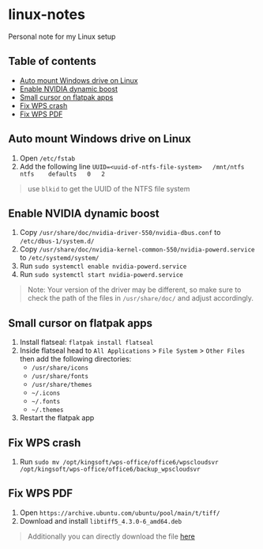 # linux-notes
Personal note for my Linux setup

## Table of contents
- [Auto mount Windows drive on Linux](#auto-mount-windows-drive-on-linux)
- [Enable NVIDIA dynamic boost](#enable-nvidia-dynamic-boost)
- [Small cursor on flatpak apps](#small-cursor-on-flatpak-apps)
- [Fix WPS crash](#fix-wps-crash)
- [Fix WPS PDF](#fix-wps-pdf)

## Auto mount Windows drive on Linux
1. Open `/etc/fstab`
2. Add the following line `UUID=<uuid-of-ntfs-file-system>   /mnt/ntfs    ntfs    defaults   0   2`

> use `blkid` to get the UUID of the NTFS file system

## Enable NVIDIA dynamic boost
1. Copy `/usr/share/doc/nvidia-driver-550/nvidia-dbus.conf` to `/etc/dbus-1/system.d/`
2. Copy `/usr/share/doc/nvidia-kernel-common-550/nvidia-powerd.service` to `/etc/systemd/system/`
3. Run `sudo systemctl enable nvidia-powerd.service`
4. Run `sudo systemctl start nvidia-powerd.service`

> Note: Your version of the driver may be different, so make sure to check the path of the files in `/usr/share/doc/` and adjust accordingly.

## Small cursor on flatpak apps
1. Install flatseal: `flatpak install flatseal`
2. Inside flatseal head to `All Applications` > `File System` > `Other Files` then add the following directories:
    - `/usr/share/icons`
    - `/usr/share/fonts`
    - `/usr/share/themes`
    - `~/.icons`
    - `~/.fonts`
    - `~/.themes`
3. Restart the flatpak app

## Fix WPS crash
1. Run `sudo mv /opt/kingsoft/wps-office/office6/wpscloudsvr /opt/kingsoft/wps-office/office6/backup_wpscloudsvr`

## Fix WPS PDF
1. Open `https://archive.ubuntu.com/ubuntu/pool/main/t/tiff/`
2. Download and install `libtiff5_4.3.0-6_amd64.deb`

> Additionally you can directly download the file [here](https://archive.ubuntu.com/ubuntu/pool/main/t/tiff/libtiff5_4.3.0-6_amd64.deb)